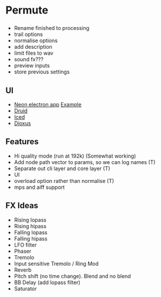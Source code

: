 # Permute

###
- Rename finished to processing
- trail options
- normalise options
- add description
- limit files to wav
- sound fx???
- preview inputs
- store previous settings


## UI
- [Neon electron app](https://github.com/neon-bindings/neon) [Example](https://keminglabs.com/blog/building-a-fast-electron-app-with-rust/)
- [Druid](https://linebender.org/druid/)
- [Iced](https://github.com/iced-rs/iced)
- [Dioxus](https://github.com/DioxusLabs/dioxus)


## Features
- Hi quality mode (run at 192k) (Somewhat working)
- Add node path vector to params, so we can log names (T)
- Separate out cli layer and core layer (T)
- UI 
- overload option rather than normalise (T)
- mps and aiff support

## FX Ideas

- Rising lopass
- Rising hipass
- Falling lopass
- Falling hipass
- LFO filter
- Phaser
- Tremolo
- Input sensitive Tremolo / Ring Mod
- Reverb
- Pitch shift (no time change). Blend and no blend
- BB Delay (add lopass filter)
- Saturator

